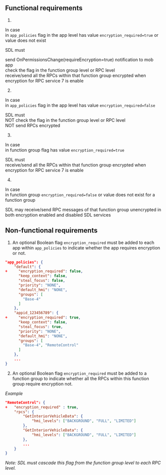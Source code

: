 ## Functional requirements

1.  
In case  
in `app_policies` flag in the app level has value `encryption_required=true` or value does not exist   

SDL must  

send OnPermissionsChange(requireEncryption=true) notification to mob app  
check the flag in the function group level or RPC level  
receive/send all the RPCs within that function group encrypted when encryption for RPC service 7 is enable

2. 
In case  
in `app_policies` flag in the app level has value `encryption_required=false`

SDL must  
NOT check the flag in the function group level or RPC level  
NOT send RPCs encrypted

3.  
In case  
in function group flag has value `encryption_required=true`  

SDL must  
receive/send all the RPCs within that function group encrypted when encryption for RPC service 7 is enable

4.  
In case  
in function group `encryption_required=false` or value does not exist for a function group

SDL may 
receive/send RPC messages of that function group unencrypted in both encryption enabled and disabled SDL services

## Non-functional requirements

1. An optional Boolean flag `encryption_required` must be added to each app within `app_policies` to indicate whether the app requires encryption or not.

```json
"app_policies": {
    "default": {
+     "encryption_required": false,
      "keep_context": false,
      "steal_focus": false,
      "priority": "NONE",
      "default_hmi": "NONE",
      "groups": [
        "Base-4"
      ]
    },
    "appid_123456789": {
+     "encryption_required": true,
      "keep_context": false,
      "steal_focus": true,
      "priority": "NONE",
      "default_hmi": "NONE",
      "groups": [
        "Base-4", "RemoteControl"
      ]
    },
    ...
}
```

2. An optional Boolean flag `encryption_required` must be added to a function group to indicate whether all the RPCs within this function group require encryption not. 

_Example_

```json
"RemoteControl": {
+   "encryption_required" : true,
    "rpcs": {
        "GetInteriorVehicleData": {
            "hmi_levels": ["BACKGROUND", "FULL", "LIMITED"]
        },
        "GetInteriorVehicleData": {
            "hmi_levels": ["BACKGROUND", "FULL", "LIMITED"]
        },
        ...
    }
}
```

_Note: SDL must cascade this flag from the function group level to each RPC level._
